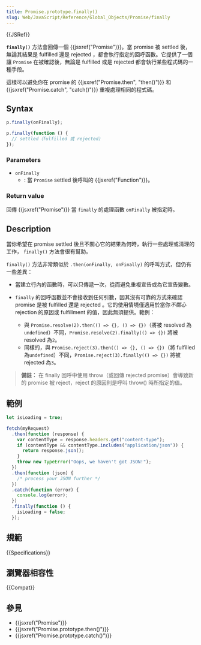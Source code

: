 ```yaml
---
title: Promise.prototype.finally()
slug: Web/JavaScript/Reference/Global_Objects/Promise/finally
---
```


{{JSRef}}

**`finally()`** 方法會回傳一個 {{jsxref("Promise")}}。當 promise 被 settled 後，無論其結果是 fulfilled 還是 rejected ，都會執行指定的回呼函數。它提供了一個讓 `Promise` 在被確認後，無論是 fulfilled 或是 rejected 都會執行某些程式碼的一種手段。

這樣可以避免你在 promise 的 {{jsxref("Promise.then", "then()")}} 和 {{jsxref("Promise.catch", "catch()")}} 重複處理相同的程式碼。

## Syntax

```js
p.finally(onFinally);

p.finally(function () {
  // settled（fulfilled 或 rejected)
});
```

### Parameters

- `onFinally`
  - : 當 `Promise` settled 後呼叫的 {{jsxref("Function")}}。

### Return value

回傳 {{jsxref("Promise")}} 當 `finally` 的處理函數 `onFinally` 被指定時。

## Description

當你希望在 promise settled 後且不關心它的結果為何時，執行一些處理或清理的工作， `finally()` 方法會很有幫助。

`finally()` 方法非常類似於 `.then(onFinally, onFinally)` 的呼叫方式，但仍有一些差異：

- 當建立行內的函數時，可以只傳遞一次，從而避免重複宣告或為它宣告變數。
- `finally` 的回呼函數並不會接收到任何引數，因其沒有可靠的方式來確認 promise 是被 fulfilled 還是 rejected 。它的使用情境僅適用於當你*不關心* rejection 的原因或 fulfillment 的值，因此無須提供。範例：

  - 與 `Promise.resolve(2).then(() => {}, () => {})`（將被 resolved 為`undefined`）不同，`Promise.resolve(2).finally(() => {})` 將被 resolved 為`2`。
  - 同樣的，與 `Promise.reject(3).then(() => {}, () => {})`（將 fulfilled 為`undefined`）不同，`Promise.reject(3).finally(() => {})` 將被 rejected 為`3`。

> **備註：** 在 finally 回呼中使用 throw（或回傳 rejected promise）會導致新的 promise 被 reject，reject 的原因則是呼叫 throw() 時所指定的值。

## 範例

```js
let isLoading = true;

fetch(myRequest)
  .then(function (response) {
    var contentType = response.headers.get("content-type");
    if (contentType && contentType.includes("application/json")) {
      return response.json();
    }
    throw new TypeError("Oops, we haven't got JSON!");
  })
  .then(function (json) {
    /* process your JSON further */
  })
  .catch(function (error) {
    console.log(error);
  })
  .finally(function () {
    isLoading = false;
  });
```

## 規範

{{Specifications}}

## 瀏覽器相容性

{{Compat}}

## 參見

- {{jsxref("Promise")}}
- {{jsxref("Promise.prototype.then()")}}
- {{jsxref("Promise.prototype.catch()")}}
